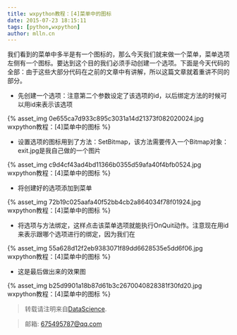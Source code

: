 ```yaml
---
title: wxpython教程：[4]菜单中的图标
date: 2015-07-23 18:15:11
tags: [python,wxpython]
author: mlln.cn
---
```

我们看到的菜单中多半是有一个图标的，那么今天我们就来做一个菜单，菜单选项左侧有一个图标。要达到这个目的我们必须手动创建一个选项。下面是今天代码的全部：由于这些大部分代码在之前的文章中有讲解，所以这篇文章就着重讲不同的部分。

- 先创建一个选项：注意第二个参数设定了该选项的id，以后绑定方法的时候可以用id来表示该选项

{% asset_img 0e655ca7d933c895c3031a14d21373f082020024.jpg wxpython教程：[4]菜单中的图标 %}

- 设置选项的图标用到了方法：SetBitmap，该方法需要传入一个Bitmap对象：exit.jpg是我自己做的一个图片

{% asset_img c9d4cf43ad4bd11366b0355d59afa40f4bfb0524.jpg wxpython教程：[4]菜单中的图标 %}

- 将创建好的选项添加到菜单

{% asset_img 72b19c025aafa40f52bb4cb2a864034f78f01924.jpg wxpython教程：[4]菜单中的图标 %}

- 将选项与方法绑定，这样点击该菜单选项就能执行OnQuit动作。注意现在用id来表示跟哪个选项进行的绑定，因为我们在

{% asset_img 55a628d12f2eb9383071f89dd6628535e5dd6f06.jpg wxpython教程：[4]菜单中的图标 %}

- 这是最后做出来的效果图

{% asset_img b25d9901a18b87d61b3c2670040828381f30fd20.jpg wxpython教程：[4]菜单中的图标 %}

> 转载请注明来自[DataScience](http://mlln.cn).

> 邮箱: 675495787@qq.com 
